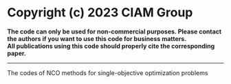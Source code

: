 # Copyright (c) 2023 CIAM Group
**The code can only be used for non-commercial purposes. Please contact the authors if you want to use this code for business matters.**  
**All publications using this code should properly cite the corresponding paper.<br />**
****
The codes of NCO methods for single-objective optimization problems
